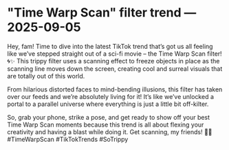 # "Time Warp Scan" filter trend — 2025-09-05

Hey, fam! Time to dive into the latest TikTok trend that’s got us all feeling like we’ve stepped straight out of a sci-fi movie – the Time Warp Scan filter! 🌀✨ This trippy filter uses a scanning effect to freeze objects in place as the scanning line moves down the screen, creating cool and surreal visuals that are totally out of this world.

From hilarious distorted faces to mind-bending illusions, this filter has taken over our feeds and we’re absolutely living for it! It’s like we’ve unlocked a portal to a parallel universe where everything is just a little bit off-kilter.

So, grab your phone, strike a pose, and get ready to show off your best Time Warp Scan moments because this trend is all about flexing your creativity and having a blast while doing it. Get scanning, my friends! 🌌🔮 #TimeWarpScan #TikTokTrends #SoTrippy